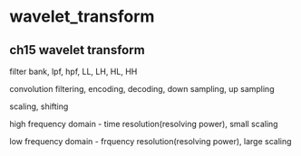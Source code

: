 # wavelet_transform

## ch15 wavelet transform

filter bank, lpf, hpf, LL, LH, HL, HH

convolution filtering, encoding, decoding, down sampling, up sampling

scaling, shifting

high frequency domain - time resolution(resolving power), small scaling

low frequency domain - frquency resolution(resolving power), large scaling
